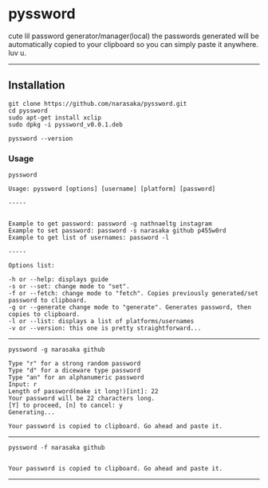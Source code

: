 pyssword
========
cute lil password generator/manager(local)
the passwords generated will be automatically copied to your clipboard so you can simply paste it anywhere.
luv u.
- - - -


## Installation ##
    
    git clone https://github.com/narasaka/pyssword.git
    cd pyssword
    sudo apt-get install xclip
    sudo dpkg -i pyssword_v0.0.1.deb
    
    pyssword --version
    
### Usage ###
    
    pyssword
    
    Usage: pyssword [options] [username] [platform] [password]

    -----

    
    Example to get password: password -g nathnaeltg instagram
    Example to set password: password -s narasaka github p455w0rd
    Example to get list of usernames: password -l

    -----

    Options list:

    -h or --help: displays guide
    -s or --set: change mode to "set".
    -f or --fetch: change mode to "fetch". Copies previously generated/set password to clipboard.
    -g or --generate change mode to "generate". Generates password, then copies to clipboard.
    -l or --list: displays a list of platforms/usernames
    -v or --version: this one is pretty straightforward...

- - - -
    
    pyssword -g narasaka github
    
    Type "r" for a strong random password
    Type "d" for a diceware type password
    Type "an" for an alphanumeric password
    Input: r
    Length of password(make it long!)[int]: 22
    Your password will be 22 characters long.
    [Y] to proceed, [n] to cancel: y
    Generating...

    Your password is copied to clipboard. Go ahead and paste it.

- - - -
    
    pyssword -f narasaka github
    
    
    Your password is copied to clipboard. Go ahead and paste it.

- - - -
    
